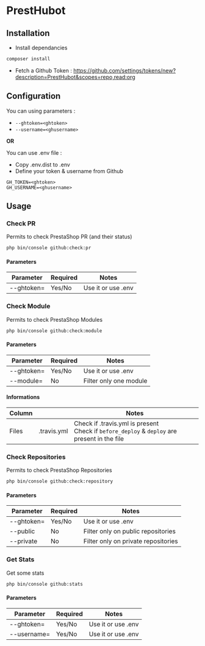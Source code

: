 # PrestHubot

## Installation

* Install dependancies
```bash
composer install
```
* Fetch a Github Token : https://github.com/settings/tokens/new?description=PrestHubot&scopes=repo,read:org

## Configuration

You can using parameters :
* `--ghtoken=<ghtoken>`
* `--username=<ghusername> `

**OR**

You can use .env file :
* Copy .env.dist to .env
* Define your token & username from Github
```
GH_TOKEN=<ghtoken>
GH_USERNAME=<ghusername>
```

## Usage

### Check PR
Permits to check PrestaShop PR (and their status)

```bash
php bin/console github:check:pr
```

#### Parameters
| Parameter | Required | Notes |
| ------------- | ------------- | ------------- |
| --ghtoken=<ghtoken>  | Yes/No | Use it or use .env |

### Check Module
Permits to check PrestaShop Modules

```bash
php bin/console github:check:module
```

#### Parameters
| Parameter | Required | Notes |
| ------------- | ------------- | ------------- |
| --ghtoken=<ghtoken>  | Yes/No | Use it or use .env |
| --module=<module>  | No | Filter only one module |


#### Informations
| Column | | Notes|
| ------------- | ------------- | ------------- |
| Files  | .travis.yml | Check if .travis.yml is present<br>Check if `before_deploy` & `deploy` are present in the file |

### Check Repositories
Permits to check PrestaShop Repositories

```bash
php bin/console github:check:repository
```

#### Parameters
| Parameter | Required | Notes |
| ------------- | ------------- | ------------- |
| --ghtoken=<ghtoken>  | Yes/No | Use it or use .env |
| --public  | No | Filter only on public repositories |
| --private  | No | Filter only on private repositories |

### Get Stats
Get some stats

```bash
php bin/console github:stats
```

#### Parameters
| Parameter | Required | Notes |
| ------------- | ------------- | ------------- |
| --ghtoken=<ghtoken>  | Yes/No | Use it or use .env |
| --username=<ghusername>  | Yes/No | Use it or use .env |